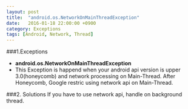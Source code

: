 ```yaml
---
layout: post
title:  "android.os.NetworkOnMainThreadException"
date:   2016-01-18 22:00:00 +0900
category: Exceptions
tags: [Android, Network, Thread]
---
```


###1.Exceptions
- **android.os.NetworkOnMainThreadException**
- This Exception is happend when your android api version is upper 3.0(honeycomb) and network processing on Main-Thread. After Honeycomb, Google restric using network api on Main-Thread.

###2. Solutions
  If you have to use network api, handle on background thread.
